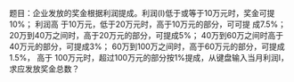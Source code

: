题目：企业发放的奖金根据利润提成。利润(I)低于或等于10万元时，奖金可提10%；
利润高 于10万元，低于20万元时，高于10万元的部分，可可提 成7.5%；
20万到40万之间时，高于20万元的部分，可提成5%；
40万到60万之间时高于 40万元的部分，可提成3%；
60万到100万之间时，高于60万元的部分，可提成1.5%，
高于 100万元时，超过100万元的部分按1%提成，从键盘输入当月利润I，求应发放奖金总数？